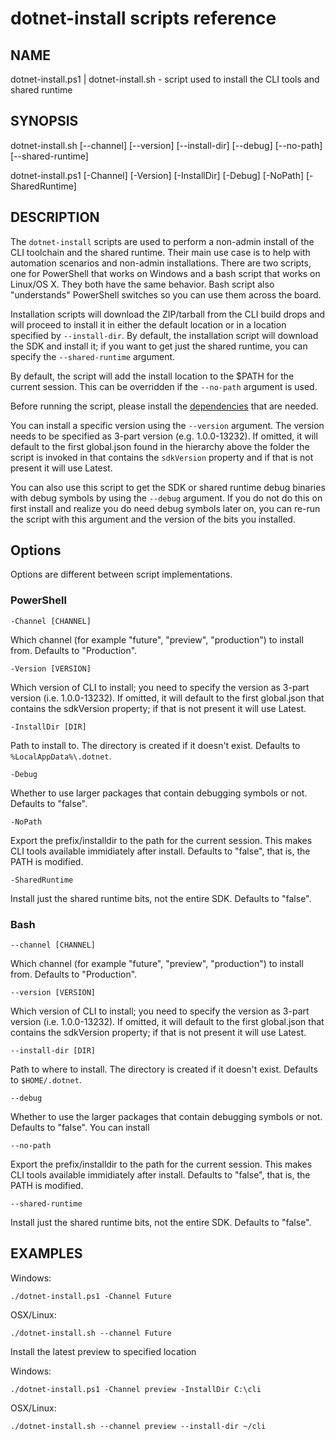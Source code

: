 dotnet-install scripts reference
================================

## NAME
dotnet-install.ps1 | dotnet-install.sh - script used to install the CLI tools and shared runtime

## SYNOPSIS
dotnet-install.sh [--channel] [--version]
    [--install-dir] [--debug] [--no-path] 
    [--shared-runtime]

dotnet-install.ps1 [-Channel] [-Version]
    [-InstallDir] [-Debug] [-NoPath] 
    [-SharedRuntime]

## DESCRIPTION
The `dotnet-install` scripts are used to perform a non-admin install of the CLI toolchain and the shared runtime. Their 
main use case is to help with automation scenarios and non-admin installations. There are two scripts, one for PowerShell 
that works on Windows and a bash script that works on Linux/OS X. They both have the same behavior. Bash script also 
"understands" PowerShell switches so you can use them across the board. 

Installation scripts will download the ZIP/tarball from the CLI build drops and will proceed to install it in either the 
default location or in a location specified by `--install-dir`. By default, the installation script 
will download the SDK and install it; if you want to get just the shared runtime, you can specify the `--shared-runtime`
argument. 

By default, the script will add the install location to the $PATH for the current session. This can be overridden if the 
`--no-path` argument is used. 

Before running the script, please install the [dependencies](https://github.com/dotnet/cli/tree/rel/1.0.0/Documentation/reqs.md) 
that are needed. 

You can install a specific version using the `--version` argument. The version needs to be specified as 3-part version 
(e.g. 1.0.0-13232). If omitted, it will default to the first global.json found in the hierarchy above the folder the script 
is invoked in that contains the `sdkVersion` property and if that is not present it will use Latest.

You can also use this script to get the SDK or shared runtime debug binaries with debug symbols by using the `--debug` 
argument. If you do not do this on first install and realize you do need debug symbols later on, you can re-run the 
script with this argument and the version of the bits you installed. 

## Options
Options are different between script implementations. 

### PowerShell
`-Channel [CHANNEL]`

Which channel (for example "future", "preview", "production") to install from. Defaults to "Production".

`-Version [VERSION]`

Which version of CLI to install; you need to specify the version as 3-part version (i.e. 1.0.0-13232). If omitted, it will default to the first global.json that contains the sdkVersion property; if that is not present it will use Latest. 	

`-InstallDir [DIR]`

Path to install to. The directory is created if it doesn't exist. Defaults to `%LocalAppData%\.dotnet`.

`-Debug`

Whether to use larger packages that contain debugging symbols or not. Defaults to "false".	

`-NoPath`

Export the prefix/installdir to the path for the current session. This makes CLI tools available immidiately after install. 
Defaults to "false", that is, the PATH is modified. 

`-SharedRuntime`

Install just the shared runtime bits, not the entire SDK. Defaults to "false".

### Bash
`--channel [CHANNEL]`

Which channel (for example "future", "preview", "production") to install from. Defaults to "Production".

`--version [VERSION]`

Which version of CLI to install; you need to specify the version as 3-part version (i.e. 1.0.0-13232). If omitted, it will default to the first global.json that contains the sdkVersion property; if that is not present it will use Latest. 	

`--install-dir [DIR]`

Path to where to install. The directory is created if it doesn't exist. Defaults to `$HOME/.dotnet`.

`--debug`

Whether to use the larger packages that contain debugging symbols or not. Defaults to "false". You can install 

`--no-path`

Export the prefix/installdir to the path for the current session. This makes CLI tools available immidiately after install. 
Defaults to "false", that is, the PATH is modified. 

`--shared-runtime`

Install just the shared runtime bits, not the entire SDK. Defaults to "false".

## EXAMPLES

Windows:

```
./dotnet-install.ps1 -Channel Future
```

OSX/Linux:

```
./dotnet-install.sh --channel Future
```

Install the latest preview to specified location

Windows:

```
./dotnet-install.ps1 -Channel preview -InstallDir C:\cli
```

OSX/Linux:

```
./dotnet-install.sh --channel preview --install-dir ~/cli
```

